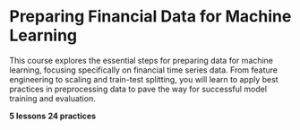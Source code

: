 # Preparing Financial Data for Machine Learning

This course explores the essential steps for preparing data for machine learning, focusing specifically on financial time series data. From feature engineering to scaling and train-test splitting, you will learn to apply best practices in preprocessing data to pave the way for successful model training and evaluation.

**5 lessons**
**24 practices**